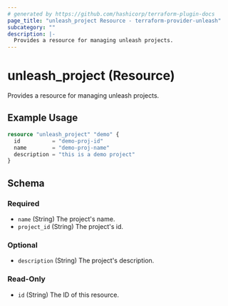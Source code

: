 ```yaml
---
# generated by https://github.com/hashicorp/terraform-plugin-docs
page_title: "unleash_project Resource - terraform-provider-unleash"
subcategory: ""
description: |-
  Provides a resource for managing unleash projects.
---
```


# unleash_project (Resource)

Provides a resource for managing unleash projects.

## Example Usage

```terraform
resource "unleash_project" "demo" {
  id          = "demo-proj-id"
  name        = "demo-proj-name"
  description = "this is a demo project"
}
```

<!-- schema generated by tfplugindocs -->
## Schema

### Required

- `name` (String) The project's name.
- `project_id` (String) The project's id.

### Optional

- `description` (String) The project's description.

### Read-Only

- `id` (String) The ID of this resource.
